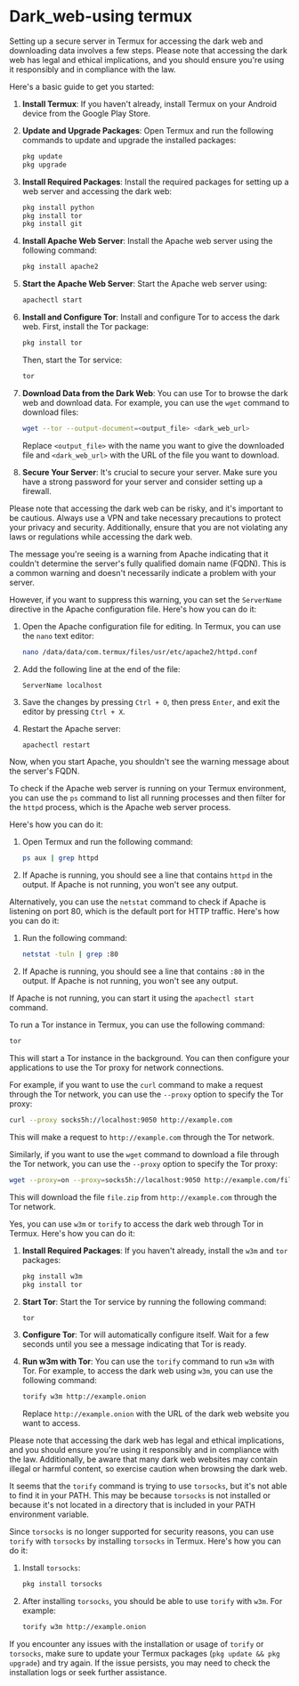 # Dark_web-using termux
Setting up a secure server in Termux for accessing the dark web and downloading data involves a few steps. Please note that accessing the dark web has legal and ethical implications, and you should ensure you're using it responsibly and in compliance with the law.

Here's a basic guide to get you started:

1. **Install Termux**: If you haven't already, install Termux on your Android device from the Google Play Store.

2. **Update and Upgrade Packages**: Open Termux and run the following commands to update and upgrade the installed packages:

    ```bash
    pkg update
    pkg upgrade
    ```

3. **Install Required Packages**: Install the required packages for setting up a web server and accessing the dark web:

    ```bash
    pkg install python
    pkg install tor
    pkg install git
    ```

4. **Install Apache Web Server**: Install the Apache web server using the following command:

    ```bash
    pkg install apache2
    ```

5. **Start the Apache Web Server**: Start the Apache web server using:

    ```bash
    apachectl start
    ```

6. **Install and Configure Tor**: Install and configure Tor to access the dark web. First, install the Tor package:

    ```bash
    pkg install tor
    ```

    Then, start the Tor service:

    ```bash
    tor
    ```

7. **Download Data from the Dark Web**: You can use Tor to browse the dark web and download data. For example, you can use the `wget` command to download files:

    ```bash
    wget --tor --output-document=<output_file> <dark_web_url>
    ```

    Replace `<output_file>` with the name you want to give the downloaded file and `<dark_web_url>` with the URL of the file you want to download.

8. **Secure Your Server**: It's crucial to secure your server. Make sure you have a strong password for your server and consider setting up a firewall.

Please note that accessing the dark web can be risky, and it's important to be cautious. Always use a VPN and take necessary precautions to protect your privacy and security. Additionally, ensure that you are not violating any laws or regulations while accessing the dark web.

The message you're seeing is a warning from Apache indicating that it couldn't determine the server's fully qualified domain name (FQDN). This is a common warning and doesn't necessarily indicate a problem with your server.

However, if you want to suppress this warning, you can set the `ServerName` directive in the Apache configuration file. Here's how you can do it:

1. Open the Apache configuration file for editing. In Termux, you can use the `nano` text editor:

    ```bash
    nano /data/data/com.termux/files/usr/etc/apache2/httpd.conf
    ```

2. Add the following line at the end of the file:

    ```
    ServerName localhost
    ```

3. Save the changes by pressing `Ctrl + O`, then press `Enter`, and exit the editor by pressing `Ctrl + X`.

4. Restart the Apache server:

    ```bash
    apachectl restart
    ```

Now, when you start Apache, you shouldn't see the warning message about the server's FQDN.

To check if the Apache web server is running on your Termux environment, you can use the `ps` command to list all running processes and then filter for the `httpd` process, which is the Apache web server process.

Here's how you can do it:

1. Open Termux and run the following command:

    ```bash
    ps aux | grep httpd
    ```

2. If Apache is running, you should see a line that contains `httpd` in the output. If Apache is not running, you won't see any output.

Alternatively, you can use the `netstat` command to check if Apache is listening on port 80, which is the default port for HTTP traffic. Here's how you can do it:

1. Run the following command:

    ```bash
    netstat -tuln | grep :80
    ```

2. If Apache is running, you should see a line that contains `:80` in the output. If Apache is not running, you won't see any output.

If Apache is not running, you can start it using the `apachectl start` command.

To run a Tor instance in Termux, you can use the following command:

```bash
tor
```

This will start a Tor instance in the background. You can then configure your applications to use the Tor proxy for network connections.

For example, if you want to use the `curl` command to make a request through the Tor network, you can use the `--proxy` option to specify the Tor proxy:

```bash
curl --proxy socks5h://localhost:9050 http://example.com
```

This will make a request to `http://example.com` through the Tor network.

Similarly, if you want to use the `wget` command to download a file through the Tor network, you can use the `--proxy` option to specify the Tor proxy:

```bash
wget --proxy=on --proxy=socks5h://localhost:9050 http://example.com/file.zip
```

This will download the file `file.zip` from `http://example.com` through the Tor network.


Yes, you can use `w3m` or `torify` to access the dark web through Tor in Termux. Here's how you can do it:

1. **Install Required Packages**: If you haven't already, install the `w3m` and `tor` packages:

    ```bash
    pkg install w3m
    pkg install tor
    ```

2. **Start Tor**: Start the Tor service by running the following command:

    ```bash
    tor
    ```

3. **Configure Tor**: Tor will automatically configure itself. Wait for a few seconds until you see a message indicating that Tor is ready.

4. **Run w3m with Tor**: You can use the `torify` command to run `w3m` with Tor. For example, to access the dark web using `w3m`, you can use the following command:

    ```bash
    torify w3m http://example.onion
    ```

    Replace `http://example.onion` with the URL of the dark web website you want to access.

Please note that accessing the dark web has legal and ethical implications, and you should ensure you're using it responsibly and in compliance with the law. Additionally, be aware that many dark web websites may contain illegal or harmful content, so exercise caution when browsing the dark web.

It seems that the `torify` command is trying to use `torsocks`, but it's not able to find it in your PATH. This may be because `torsocks` is not installed or because it's not located in a directory that is included in your PATH environment variable.

Since `torsocks` is no longer supported for security reasons, you can use `torify` with `torsocks` by installing `torsocks` in Termux. Here's how you can do it:

1. Install `torsocks`:

    ```bash
    pkg install torsocks
    ```

2. After installing `torsocks`, you should be able to use `torify` with `w3m`. For example:

    ```bash
    torify w3m http://example.onion
    ```

If you encounter any issues with the installation or usage of `torify` or `torsocks`, make sure to update your Termux packages (`pkg update && pkg upgrade`) and try again. If the issue persists, you may need to check the installation logs or seek further assistance.
